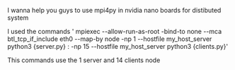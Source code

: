 I wanna help you guys to use mpi4py in nvidia nano boards for distibuted system

I used the commands ' mpiexec  --allow-run-as-root -bind-to none --mca btl_tcp_if_include eth0 --map-by node -np 1 --hostfile my_host_server python3 {server.py} : -np 15 --hostfile my_host_server python3 {clients.py}'

This commands use the 1 server and 14 clients node

